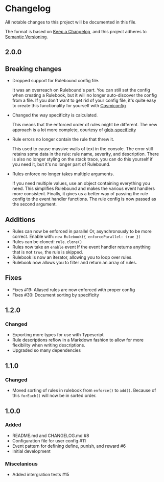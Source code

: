 # Changelog

All notable changes to this project will be documented in this file.

The format is based on [Keep a Changelog](https://keepachangelog.com/en/1.0.0/), and this project
adheres to [Semantic Versioning](https://semver.org/spec/v2.0.0.html).

## 2.0.0

## Breaking changes

- Dropped support for Rulebound config file.

  It was an overreach on Rulebound's part. You can still set the config when creating a Rulebook,
  but it will no longer auto-discover the config from a file. If you don't want to get rid of your
  config file, it's quite easy to create this functionality for yourself with
  [Cosmiconfig](https://www.npmjs.com/package/cosmiconfig)

- Changed the way specificity is calculated.

  This means that the enforced order of rules might be different. The new approach is a lot more
  complete, courtesy of [glob-specificity](https://www.npmjs.com/package/glob-specificity)

- Rule errors no longer contain the rule that threw it.

  This used to cause massive walls of text in the console. The error still retains some data in the
  rule: rule name, severity, and description. There is also no longer styling on the stack trace,
  you can do this yourself if you need it, but it's no longer part of Rulebound.

- Rules enforce no longer takes multiple arguments.

  If you need multiple values, use an object containing everything you need. This simplifies
  Rulebound and makes the various event handlers more consistent. Finally, it gives us a better way
  of passing the rule config to the event handler functions. The rule config is now passed as the
  second argument.

## Additions

- Rules can now be enforced in parallel Or, asynchronously to be more correct. Enable with:
  `new Rulebook({ enforceParallel: true })`
- Rules can be cloned: `rule.clone()`
- Rules now take an `enable` event If the event handler returns anything that is not `true`, the
  rule is skipped.
- Rulebook is now an iterator, allowing you to loop over rules.
- Rulebook now allows you to filter and return an array of rules.

## Fixes

- Fixes #19: Aliased rules are now enforced with proper config
- Fixes #30: Document sorting by specificity

## 1.2.0

### Changed

- Exporting more types for use with Typescript
- Rule descriptions reflow in a Markdown fashion to allow for more flexibility when writing
  descriptions.
- Upgraded so many dependencies

## 1.1.0

### Changed

- Moved sorting of rules in rulebook from `enforce()` to `add()`. Because of this `forEach()` will
  now be in sorted order.

## 1.0.0

### Added

- README.md and CHANGELOG.md #8
- Configuration file for user config #11
- Event pattern for defining define, punish, and reward #6
- Initial development

### Miscelanious

- Added intergration tests #15
